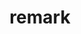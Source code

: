 ---
codehost: https://github.com/unifiedjs/remark
logohandle: js_remark
sort: remark
title: remark
website: https://remark.js.org/
---
